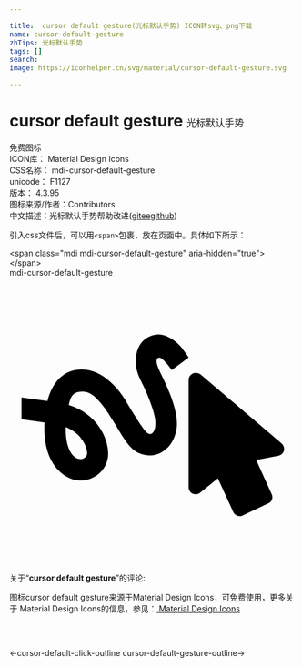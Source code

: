 ```yaml
---

title:  cursor default gesture(光标默认手势) ICON转svg、png下载
name: cursor-default-gesture
zhTips: 光标默认手势
tags: []
search: 
image: https://iconhelper.cn/svg/material/cursor-default-gesture.svg

---
```


# cursor default gesture  <small style="font-size: 60%;font-weight: 100">光标默认手势</small>


<div class="detail-page">
<p>
<span><span class="badge-success badge">免费图标</span> </span>
<br/>
<span>
ICON库：
<span class="badge-secondary badge">Material Design Icons</span> 
</span>
<br/>
<span>
CSS名称：
<span class="badge-secondary badge">mdi-cursor-default-gesture</span> 
</span>
<br/>
<span>
unicode：
<span class="badge-secondary badge">F1127</span> 
<copy-btn content='F1127' btn-title=""></copy-btn>
<copy-btn :content='String.fromCodePoint(parseInt("F1127", 16))' btn-title="复制U"></copy-btn>
</span>
<br/>
<span>
版本：
<span class="badge-secondary badge">4.3.95</span> 
</span>
<br/>
<span>图标来源/作者：<span class="badge-light badge">Contributors</span></span> 
<br/>
<span class="zh-detail">中文描述：<span class="badge-primary badge">光标默认手势</span><span class="help-link"><span>帮助改进</span>(<a href="https://gitee.com/liuwave/icon-helper/edit/master/json/material/cursor-default-gesture.json" target="_blank" rel="noopener noreferrer">gitee</a><a href="https://github.com/liuwave/icon-helper/edit/master/json/material/cursor-default-gesture.json" target="_blank" rel="noopener noreferrer">github</a></span>)</span><br/>
</p>
</div>
<div class="alert alert-dark">
  <i class="mdi mdi-cursor-default-gesture mdi-48px"></i>
  <i class="mdi mdi-cursor-default-gesture mdi-36px"></i>
  <i class="mdi mdi-cursor-default-gesture mdi-24px"></i>
  <i class="mdi mdi-cursor-default-gesture mdi-18px"></i>
</div>
<div>
  <p>引入css文件后，可以用<code>&lt;span&gt;</code>包裹，放在页面中。具体如下所示：    
  </p>
  <div class="alert alert-primary" style="font-size: 14px">
    &lt;span class="mdi mdi-cursor-default-gesture" aria-hidden="true"&gt;&lt;/span&gt;
    <copy-btn content='<span class="mdi mdi-cursor-default-gesture" aria-hidden="true"></span>'></copy-btn>
  </div>
  <div class="alert alert-secondary">
    <i class="mdi mdi-cursor-default-gesture"
    style="font-size: 24px"
    aria-hidden="true"></i> mdi-cursor-default-gesture
    <copy-btn content="mdi-cursor-default-gesture" btn-title="复制图标名称"></copy-btn>
  </div>
</div>
<div id="svg" class="svg-wrap">
<svg xmlns="http://www.w3.org/2000/svg" viewBox="0 0 24 24"><path d="M15.59 8C15.26 8 15 8.27 15 8.6V17.57C15 17.9 15.26 18.17 15.59 18.17C15.74 18.17 15.86 18.12 15.96 18.04L17.45 16.83L18.74 19.66C18.84 19.88 19.05 20 19.27 20C19.36 20 19.44 20 19.53 19.94L21.67 18.93C21.97 18.79 22.11 18.43 21.95 18.14L20.66 15.3L22.53 14.94C22.65 14.91 22.77 14.85 22.86 14.74C23.07 14.5 23.04 14.12 22.77 13.89L16 8.13C15.88 8.05 15.74 8 15.59 8M12.5 6.73C12.72 6.66 13.17 7.19 13.59 7.76L15 6.71C14.87 6.5 14.69 6.25 14.47 5.96C14.31 5.75 13.59 4.93 12.66 4.8C12.04 4.72 10.81 5.06 10.6 6.61C10.47 7.58 10.76 8.19 11.21 9.08C11.46 9.6 12.04 10.96 12.18 11.78C12.33 12.59 12.06 13.16 11.74 13.12C11.44 13.08 11.2 12.65 11.03 12.41C10.89 12.22 10 10.82 9.67 10.23C9.22 9.5 8.04 7.96 6.44 7.74C4.35 7.46 3.44 9.2 3.18 10.36L1 10.06V11.88L2.93 12.15C2.75 15.6 4.5 16.82 5.67 17C6.92 17.15 8.08 16.28 8.24 15.06C8.41 13.84 7.56 11.5 4.96 10.69C5.1 10.15 5.21 9.43 6.36 9.59C7.26 9.71 8.21 11.26 8.93 12.44C9.58 13.53 10.1 14.39 10.83 14.72C11.45 15 12.16 14.97 12.73 14.65C13.42 14.26 13.86 13.55 14 12.63C14.22 10.9 12.7 8.17 12.57 7.84C12.4 7.46 12.12 6.82 12.5 6.73M6.5 14.78C6.43 15.11 6.1 15.25 5.88 15.22C5.38 15.16 4.66 14.5 4.71 12.53C6.17 13.13 6.53 14.35 6.5 14.78Z" /></svg>
</div>
<detail full-name='mdi-cursor-default-gesture'></detail>
<div class="icon-detail__container">
<p>关于“<b>cursor default gesture</b>”的评论:</p>
</div>
<Vssue title="关于“cursor default gesture”的评论" />    
<div><p>图标cursor default gesture来源于Material Design Icons，可免费使用，更多关于 Material Design Icons的信息，参见：<a target="_blank" href="https://iconhelper.cn/material.html"> Material Design Icons</a>
</p></div>

<div style="padding:2rem 0 " class="page-nav"><p class="inner"><span class="prev">←<router-link to="/icon/cursor-default-click-outline.html">cursor-default-click-outline</router-link></span> <span class="next"><router-link to="/icon/cursor-default-gesture-outline.html">cursor-default-gesture-outline</router-link>→</span></p></div>

